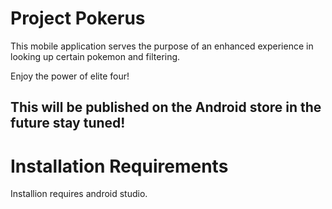 # Project Pokerus

This mobile application serves the purpose of an enhanced experience in looking up certain pokemon and filtering.

Enjoy the power of elite four!

## This will be published on the Android store in the future stay tuned!

# Installation Requirements

Installion requires android studio.
